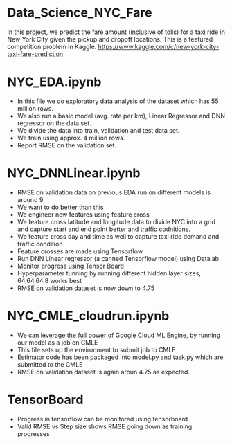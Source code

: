 # Data_Science_NYC_Fare

In this project, we predict the fare amount (inclusive of tolls) for a taxi ride in New York City given 
the pickup and dropoff locations. This is a featured competition problem in Kaggle.
https://www.kaggle.com/c/new-york-city-taxi-fare-prediction

# NYC_EDA.ipynb
- In this file we do exploratory data analysis of the dataset which has 55 million rows.
- We also run a basic model (avg. rate per km), Linear Regressor and DNN regressor on the data set.
- We divide the data into train, validation and test data set.
- We train using approx. 4 million rows.
- Report RMSE on the validation set.

# NYC_DNNLinear.ipynb
- RMSE on validation data on previous EDA run on different models is around 9
- We want to do better than this
- We engineer new features using feature cross 
- We feature cross latitude and longitude data to divide NYC into a grid and capture start and end point better and traffic codnitions.
- We feature cross day and time as well to capture taxi ride demand and traffic condition
- Feature crosses are made using Tensorflow 
- Run DNN Linear regressor (a canned Tensorflow model) using Datalab
- Monitor progress using Tensor Board
- Hyperparameter tunning by running different hidden layer sizes, 64,64,64,8 works best 
- RMSE on validation dataset is now down to 4.75

# NYC_CMLE_cloudrun.ipynb
- We can leverage the full power of Google Cloud ML Engine, by running our model as a job on CMLE
- This file sets up the environment to submit job to CMLE
- Estimator code has been packaged into model.py and task.py which are submitted to the CMLE
- RMSE on validation dataset is again aroun 4.75 as expected.

# TensorBoard
- Progress in tensorflow can be monitored using tensorboard
- Valid RMSE vs Step size shows RMSE going down as training progresses

